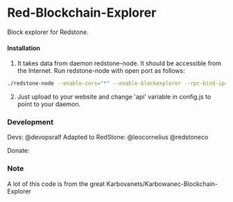 # Red-Blockchain-Explorer
Block explorer for Redstone.

#### Installation

1) It takes data from daemon redstone-node. It should be accessible from the Internet. Run redstone-node with open port as follows:
```bash
./redstone-node --enable-cors="*" --enable-blockexplorer --rpc-bind-ip=0.0.0.0 --rpc-bind-port=9999
```
2) Just upload to your website and change 'api' variable in config.js to point to your daemon.


### Development
Devs:
    @devopsralf
Adapted to RedStone:
    @leocornelius @redstoneco

Donate: 
### Note

A lot of this code is from the great Karbovanets/Karbowanec-Blockchain-Explorer
